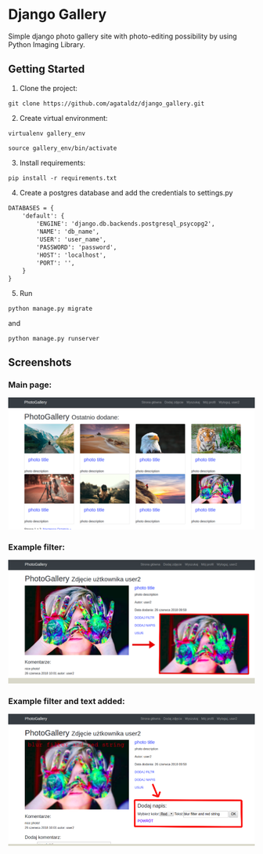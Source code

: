 # Django Gallery

Simple django photo gallery site with photo-editing possibility by using Python Imaging Library.

## Getting Started

1) Clone the project:
```
git clone https://github.com/agataldz/django_gallery.git
```
2) Create virtual environment:
```
virtualenv gallery_env
```
```
source gallery_env/bin/activate
```
3) Install requirements:
```
pip install -r requirements.txt
```

4) Create a postgres database and add the credentials to settings.py
```
DATABASES = {
    'default': {
        'ENGINE': 'django.db.backends.postgresql_psycopg2',
        'NAME': 'db_name',
        'USER': 'user_name',
        'PASSWORD': 'password',
        'HOST': 'localhost',
        'PORT': '',
    }
}
```
5) Run
```
python manage.py migrate
```
and
```
python manage.py runserver
```

## Screenshots

### Main page:

![Alt text](https://raw.githubusercontent.com/agataldz/django_gallery/master/gallery/media/readme/page.png?raw=true "Title")

### Example filter:

![Alt text](https://raw.githubusercontent.com/agataldz/django_gallery/master/gallery/media/readme/img.png?raw=true "Title")

### Example filter and text added:

![Alt text](https://raw.githubusercontent.com/agataldz/django_gallery/master/gallery/media/readme/img2.png?raw=true "Title")
